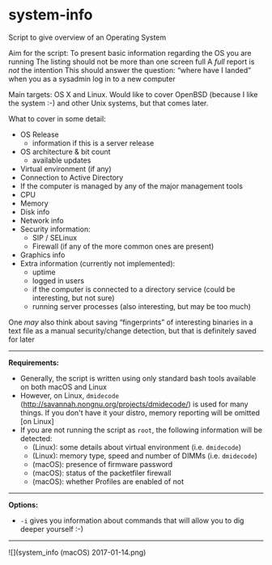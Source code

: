 # system-info
Script to give overview of an Operating System

Aim for the script:
To present basic information regarding the OS you are running
The listing should not be more than one screen full
A *full* report is *not* the intention
This should answer the question: “where have I landed” when you as a sysadmin log in to a new computer

Main targets: OS X and Linux. Would like to cover OpenBSD (because I like the system :-) and other Unix systems, but that comes later.

What to cover in some detail:

* OS Release 
	* information if this is a server release 
* OS architecture & bit count 
	* available updates 
* Virtual environment (if any)
* Connection to Active Directory
* If the computer is managed by any of the major management tools 
* CPU 
* Memory 
* Disk info
* Network info
* Security information: 
	* SIP / SELinux 
	* Firewall (if any of the more common ones are present) 
* Graphics info
* Extra information (currently not implemented): 
	* uptime 
	* logged in users 
	* if the computer is connected to a directory service (could be interesting, but not sure) 
	* running server processes (also interesting, but may be too much) 

One *may* also think about saving “fingerprints” of interesting binaries in a text file
as a manual security/change detection, but that is definitely saved for later

-----

**Requirements:**

* Generally, the script is written using only standard bash tools available on both macOS and Linux
* However, on Linux, `dmidecode` (http://savannah.nongnu.org/projects/dmidecode/) is used for many things. If you don't have it your distro, memory reporting will be omitted [on Linux]
* If you are not running the script as `root`, the following information will be detected:
	* (Linux): some details about virtual environment (i.e. `dmidecode`)
	* (Linux): memory type, speed and number of DIMMs (i.e. `dmidecode`)
	* (macOS): presence of firmware password
	* (macOS): status of the packetfiler firewall
	* (macOS): whether Profiles are enabled of not

-----

**Options:**

* `-i` gives you information about commands that will allow you to dig deeper yourself :-)

-----


![](system_info (macOS) 2017-01-14.png)

